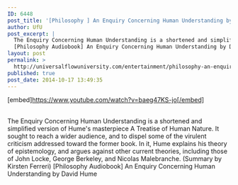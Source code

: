 ```yaml
---
ID: 6448
post_title: '[Philosophy ] An Enquiry Concerning Human Understanding by David Hume'
author: UfU
post_excerpt: |
  The Enquiry Concerning Human Understanding is a shortened and simplified version of Hume's masterpiece A Treatise of Human Nature. It sought to reach a wider audience, and to dispel some of the virulent criticism addressed toward the former book. In it, Hume explains his theory of epistemology, and argues against other current theories, including those of John Locke, George Berkeley, and Nicolas Malebranche. (Summary by Kirsten Ferreri)
  [Philosophy Audiobook] An Enquiry Concerning Human Understanding by David Hume
layout: post
permalink: >
  http://universalflowuniversity.com/entertainment/philosophy-an-enquiry-concerning-human-understanding-by-david-hume/
published: true
post_date: 2014-10-17 13:49:35
---
```

[embed]https://www.youtube.com/watch?v=baeg47KS-jo[/embed]</br></br>
<p>The Enquiry Concerning Human Understanding is a shortened and simplified version of Hume's masterpiece A Treatise of Human Nature. It sought to reach a wider audience, and to dispel some of the virulent criticism addressed toward the former book. In it, Hume explains his theory of epistemology, and argues against other current theories, including those of John Locke, George Berkeley, and Nicolas Malebranche. (Summary by Kirsten Ferreri)
[Philosophy Audiobook] An Enquiry Concerning Human Understanding by David Hume</p>